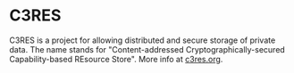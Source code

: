 # C3RES

C3RES is a project for allowing distributed and secure storage of private data.
The name stands for "Content-addressed Cryptographically-secured
Capability-based REsource Store". More info at [c3res.org](c3res.org).
